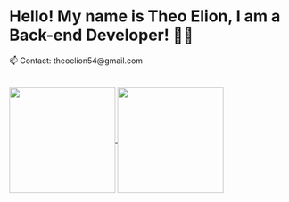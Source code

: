 

<h1>Hello! My name is Theo Elion, I am a Back-end Developer! 👨‍💻</h1>
📫 Contact: theoelion54@gmail.com
<br>
<br>
<br>
<a href="https://github.com/TheoElion">
    <img height=190 align="center" src="https://github-readme-stats.vercel.app/api?username=TheoElion&theme=tokyonight"/>
   <img height=190 align="center" src="https://github-readme-stats.vercel.app/api/top-langs?username=theoElion&layout=compact&langs_count=8&card_width=225&theme=tokyonight"/>
 </a>

